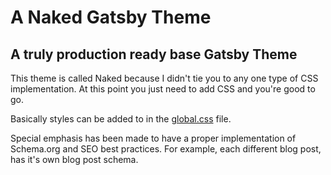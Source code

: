 # A Naked Gatsby Theme

## A truly production ready base Gatsby Theme

This theme is called Naked because I didn't tie you to any one type of CSS implementation. At this point you just need to add CSS and you're good to go.

Basically styles can be added to in the [global.css](https://github.com/davidkartuzinski/gatsby-theme-naked/blob/master/src/styles/global.css) file.

Special emphasis has been made to have a proper implementation of Schema.org and SEO best practices. For example, each different blog post, has it's own blog post schema.
